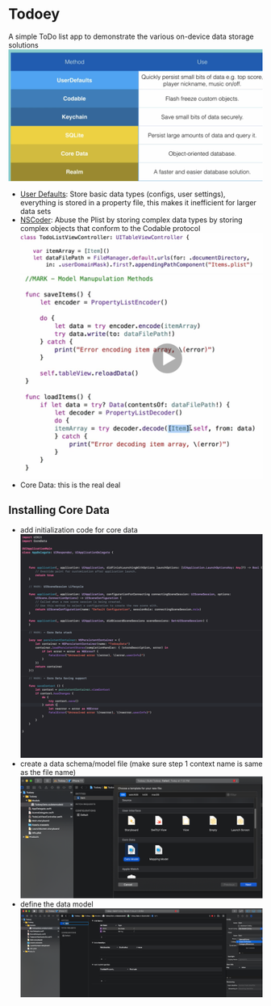 # Todoey
A simple ToDo list app to demonstrate the various on-device data storage solutions
![Storage Types](Docs/storage_type.png)


- [User Defaults](https://developer.apple.com/documentation/foundation/userdefaults): Store basic data types (configs, user settings), everything is stored in a property file, this makes it inefficient for larger data sets
- [NSCoder](https://developer.apple.com/documentation/foundation/nscoder): Abuse the Plist by storing complex data types by storing complex objects that conform to the Codable protocol
![Code to Get File Path](Docs/file_path.png)
![Code for NSCode](Docs/ns_coder.png)
- Core Data: this is the real deal

## Installing Core Data
- add initialization code for core data
![Step 1: App Delegate](Docs/core_data_step1.png)
- create a data schema/model file (make sure step 1 context name is same as the file name)
![Step 2: Add Data Model File](Docs/core_data_step2.png)
- define the data model
![Step 3: Define Model](Docs/core_data_step3.png)
